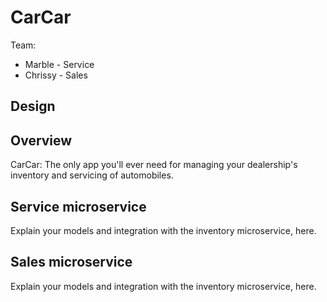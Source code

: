 # CarCar

Team:

* Marble - Service
* Chrissy - Sales

## Design

## Overview

CarCar: The only app you'll ever need for managing your dealership's inventory and servicing of automobiles.

## Service microservice

Explain your models and integration with the inventory
microservice, here.

## Sales microservice

Explain your models and integration with the inventory
microservice, here.
